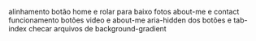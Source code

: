 alinhamento botão home e rolar para baixo
fotos about-me e contact
funcionamento botões video e about-me
aria-hidden dos botões e tab-index
checar arquivos de background-gradient
